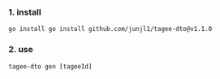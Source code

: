 ### 1. install
```
go install go install github.com/junjl1/tagee-dto@v1.1.0
```
### 2. use
```
tagee-dto gen [tageeId]
```

